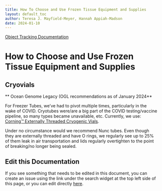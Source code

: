 ```yaml
---
title: How To Choose and Use Frozen Tissue Equipment and Supplies
layout: default_toc
author: Teresa J. Mayfield-Meyer, Hannah Appiah-Madson
date: 2024-01-10
---
```


[Object Tracking Documentation](https://handbook.arctosdb.org/documentation/container.html)

# How to Choose and Use Frozen Tissue Equipment and Supplies

## Cryovials

** Ocean Genome Legacy (OGL recommendations as of January 2024**

For Freezer Tubes, we’ve had to pivot multiple times, particularly in the wake of COVID. Cryotubes were/are a big part of the COVID testing/vaccine pipeline, so many types became unavailable, etc. Currently, we use: [Corning™ Externally Threaded Cryogenic Vials](https://www.fishersci.com/shop/products/corning-externally-threaded-internally-threaded-cryogenic-vials-6/0976171?crossRef=976171&searchHijack=true&searchTerm=976171&searchType=RAPID&matchedCatNo=976171). 

Under no circumstance would we recommend Nunc tubes. Even though they are externally threaded and have O rings, we regularly see up to 25% of them leak in air transportation and lids regularly overtighten to the point of breaking/no longer being sealed.

## Edit this Documentation

If you see something that needs to be edited in this document, you can create an issue using the link under the search widget at the top left side of this page, or you can edit directly <a href="https://github.com/ArctosDB/documentation-wiki/edit/gh-pages/_how_to/How_to_choose_frozen_tissue_supplies.markdown" target="_blank">here</a>.
